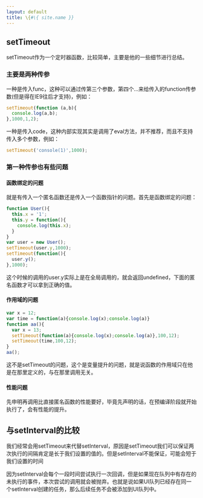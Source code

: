 ```yaml
---
layout: default
title: \{#\{ site.name }}
---
```

## setTimeout
setTimeout作为一个定时器函数，比较简单，主要是他的一些细节进行总结。

### 主要是两种传参
一种是传入func，这种可以通过传第三个参数，第四个...来给传入的function传参数(但是得在IE9往后才支持)，例如：

```javascript
setTimeout(function (a,b){
  console.log(a,b);
},1000,1,2);
```

一种是传入code，这种内部实现其实是调用了eval方法，并不推荐，而且不支持传入多个参数，例如：

```javascript
setTimeout('console(1)',1000);
```

### 第一种传参也有些问题
#### 函数绑定的问题
就是有传入一个匿名函数还是传入一个函数指针的问题。首先是函数绑定的问题：

```javascript
function User(){
  this.x = '1';
  this.y = function(){
    console.log(this.x);
  }
}
var user = new User();
setTimeout(user.y,1000);
setTimeout(function(){
  user.y();
},1000);
```

这个时候的调用的user.y实际上是在全局调用的，就会返回undefined，下面的匿名函数才可以拿到正确的值。

#### 作用域的问题
```javascript
var x = 12;
var time = function(a){console.log(x);console.log(a)}
function aa(){
  var x = 13;
  setTimeout(function(a){console.log(x);console.log(a)},100,12);
  setTimeout(time,100,12);
}
aa();
```

这不是setTimeout的问题，这个是变量提升的问题，就是说函数的作用域只在他是在那里定义的，与在那里调用无关。

#### 性能问题
先申明再调用比直接匿名函数的性能要好，毕竟先声明的话，在预编译阶段就开始执行了，会有性能的提升。

## 与setInterval的比较
我们经常会用setTimeout来代替setInterval，原因是setTimeout我们可以保证两次执行的间隔肯定是长于我们设置的值的。但是setInterval不能保证，可能会短于我们设置的时间

因为setInterval会每个一段时间尝试执行一次回调，但是如果现在队列中有存在的未执行的事件，本次尝试的调用就会被抛弃。也就是说如果UI队列已经存在同一个setInterval创建的任务，那么后续任务不会被添加到UI队列中。
